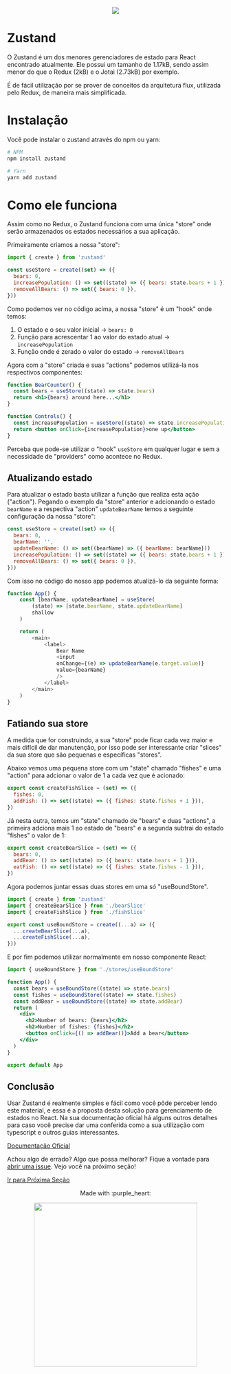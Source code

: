 <p align="center">
  <a href="https://github.com/he4rt/4noobs" target="_blank">
    <img src="../../assets/global/header-4noobs.svg">
  </a>
</p>

# Zustand
O Zustand é um dos menores gerenciadores de estado para React encontrado atualmente. Ele possui um tamanho de 1.17kB, sendo assim menor do que o Redux (2kB) e o Jotai (2.73kB) por exemplo.

É de fácil utilização por se prover de conceitos da arquitetura flux, utilizada pelo Redux, de maneira mais simplificada.

# Instalação
Você pode instalar o zustand através do npm ou yarn:

```bash
# NPM
npm install zustand

# Yarn
yarn add zustand
```

# Como ele funciona
Assim como no Redux, o Zustand funciona com uma única "store" onde serão armazenados os estados necessários a sua aplicação.

Primeiramente criamos a nossa "store": 
```js
import { create } from 'zustand'

const useStore = create((set) => ({
  bears: 0,
  increasePopulation: () => set((state) => ({ bears: state.bears + 1 })),
  removeAllBears: () => set({ bears: 0 }),
}))
```

Como podemos ver no código acima, a nossa "store" é um "hook"
onde temos:
1. O estado e o seu valor inicial -> `bears: 0`
2. Função para acrescentar 1 ao valor do estado atual -> `increasePopulation`
3. Função onde é zerado o valor do estado -> `removeAllBears`

Agora com a "store" criada e suas "actions" podemos utilizá-la nos respectivos componentes: 

```jsx
function BearCounter() {
  const bears = useStore((state) => state.bears)
  return <h1>{bears} around here...</h1>
}

function Controls() {
  const increasePopulation = useStore((state) => state.increasePopulation)
  return <button onClick={increasePopulation}>one up</button>
}
```

Perceba que pode-se utilizar o "hook" `useStore` em qualquer lugar e sem a necessidade de "providers" como acontece no Redux.


## Atualizando estado

Para atualizar o estado basta utilizar a função que realiza esta ação ("action").
Pegando o exemplo da "store" anterior e adcionando o estado `bearName` e a respectiva "action" `updateBearName` temos a seguinte configuração da nossa "store":

```js
const useStore = create((set) => ({
  bears: 0,
  bearName: '',
  updateBearName: () => set((bearName) => ({ bearName: bearName}))
  increasePopulation: () => set((state) => ({ bears: state.bears + 1 })),
  removeAllBears: () => set({ bears: 0 }),
}))
```

Com isso no código do nosso app podemos atualizá-lo da seguinte forma:

```js
function App() {
	const [bearName, updateBearName] = useStore(
		(state) => [state.bearName, state.updateBearName]
		shallow
	)

	return (
		<main>
			<label>
				Bear Name
				<input
				onChange={(e) => updateBearName(e.target.value)}
				value={bearName}
				/>
			</label>
		</main>
	)
}
```

## Fatiando sua store

A medida que for construindo, a sua "store" pode ficar cada vez maior e mais difícil de dar manutenção, por isso pode ser interessante criar "slices" da sua store que são pequenas e específicas "stores".

Abaixo vemos uma pequena store com um "state" chamado "fishes" e uma "action" para adcionar o valor de 1 a cada vez que é acionado:

```js
export const createFishSlice = (set) => ({
  fishes: 0,
  addFish: () => set((state) => ({ fishes: state.fishes + 1 })),
})
```

Já nesta outra, temos um "state" chamado de "bears" e duas "actions", a primeira adciona mais 1 ao estado de "bears" e a segunda subtrai do estado "fishes" o valor de 1:

```js
export const createBearSlice = (set) => ({
  bears: 0,
  addBear: () => set((state) => ({ bears: state.bears + 1 })),
  eatFish: () => set((state) => ({ fishes: state.fishes - 1 })),
})
```

Agora podemos juntar essas duas stores em uma só "useBoundStore".

```js
import { create } from 'zustand'
import { createBearSlice } from './bearSlice'
import { createFishSlice } from './fishSlice'

export const useBoundStore = create((...a) => ({
  ...createBearSlice(...a),
  ...createFishSlice(...a),
}))
```

E por fim podemos utilizar normalmente em nosso componente React:

```jsx
import { useBoundStore } from './stores/useBoundStore'

function App() {
  const bears = useBoundStore((state) => state.bears)
  const fishes = useBoundStore((state) => state.fishes)
  const addBear = useBoundStore((state) => state.addBear)
  return (
    <div>
      <h2>Number of bears: {bears}</h2>
      <h2>Number of fishes: {fishes}</h2>
      <button onClick={() => addBear()}>Add a bear</button>
    </div>
  )
}

export default App
```

## Conclusão

Usar Zustand é realmente simples e fácil como você pôde perceber lendo este material, e essa é a proposta desta solução para gerenciamento de estados no React. Na sua documentação oficial há alguns outros detalhes para caso você precise dar uma conferida como a sua utilização com typescript e outros guias interessantes.

[Documentação Oficial](https://docs.pmnd.rs/zustand/getting-started/introduction)

Achou algo de errado? Algo que possa melhorar? Fique a vontade para [abrir uma issue](https://github.com/he4rt/react4noobs/issues). Vejo você na próximo seção!

[Ir para Próxima Seção](../Estilizacao/1.Preprocessadores%20CSS.md)

<p align="center">Made with :purple_heart:</p>

<p align="center">
  <a href="https://github.com/he4rt/4noobs" target="_blank">
    <img src="../../assets/global/footer-4noobs.svg" width="380">
  </a>
</p>